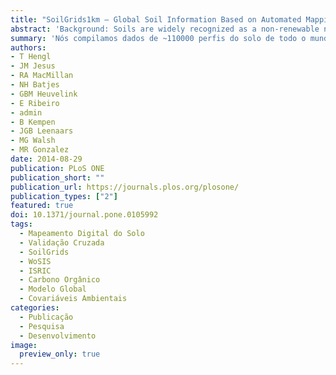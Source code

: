 ```yaml
---
title: "SoilGrids1km — Global Soil Information Based on Automated Mapping"
abstract: 'Background: Soils are widely recognized as a non-renewable natural resource and as biophysical carbon sinks. As such, there is a growing requirement for global soil information. Although several global soil information systems already exist, these tend to suffer from inconsistencies and limited spatial detail. Methodology/Principal Findings: We present SoilGrids1km -- a global 3D soil information system at 1 km resolution -- containing spatial predictions for a selection of soil properties (at six standard depths): soil organic carbon (g kg^-1^), soil pH, sand, silt and clay fractions (%), bulk density (kg m^-3^), cation-exchange capacity (cmol+/kg), coarse fragments (%), soil organic carbon stock (t ha^-1^), depth to bedrock (cm), World Reference Base soil groups, and USDA Soil Taxonomy suborders. Our predictions are based on global spatial prediction models which we fitted, per soil variable, using a compilation of major international soil profile databases (ca. 110 000 soil profiles), and a selection of ca. 75 global environmental covariates representing soil forming factors. Results of regression modeling indicate that the most useful covariates for modeling soils at the global scale are climatic and biomass indices (based on MODIS images), lithology, and taxonomic mapping units derived from conventional soil survey (Harmonized World Soil Database). Prediction accuracies assessed using 5–fold cross-validation were between 23-51%. Conclusions/Significance: SoilGrids1km provide an initial set of examples of soil spatial data for input into global models at a resolution and consistency not previously available. Some of the main limitations of the current version of SoilGrids1km are: (1) weak relationships between soil properties/classes and explanatory variables due to scale mismatches, (2) difficulty to obtain covariates that capture soil forming factors, (3) low sampling density and spatial clustering of soil profile locations. However, as the SoilGrids system is highly automated and flexible, increasingly accurate predictions can be generated as new input data become available. SoilGrids1km are available for download via http://soilgrids.org under a Creative Commons Non Commercial license.'
summary: 'Nós compilamos dados de ~110000 perfis do solo de todo o mundo, bem como ~75 covariáveis ambientais com resolução espacial de 1 km. A partir desses dados, nós calibramos modelos de mapeamento digital do solo que levam em consideração, simultaneamente, ambas as dimensões horizontal e vertical do solo. A partir da aplicação desse modelo 3D, chamado SoilGrids1km, geramos mapas de uma seleção de propriedades do solo em seis profundidades padrão, com uma acurácia que variou entre 23 e 51%. Apesar da necessidade de melhorias, SoilGrids1km é o primeiro passo rumo à automação da produção global de informação do solo.'
authors: 
- T Hengl
- JM Jesus
- RA MacMillan
- NH Batjes
- GBM Heuvelink
- E Ribeiro
- admin
- B Kempen
- JGB Leenaars
- MG Walsh
- MR Gonzalez
date: 2014-08-29
publication: PLoS ONE
publication_short: ""
publication_url: https://journals.plos.org/plosone/
publication_types: ["2"]
featured: true
doi: 10.1371/journal.pone.0105992
tags:
  - Mapeamento Digital do Solo
  - Validação Cruzada
  - SoilGrids
  - WoSIS
  - ISRIC
  - Carbono Orgânico
  - Modelo Global
  - Covariáveis Ambientais
categories:
  - Publicação
  - Pesquisa
  - Desenvolvimento
image:
  preview_only: true
---
```


